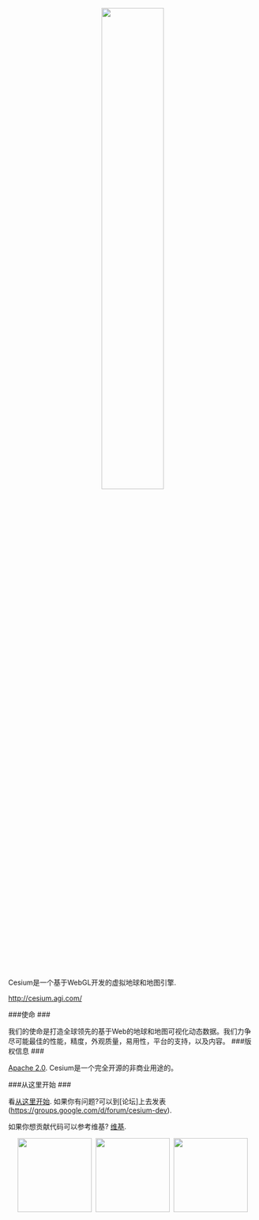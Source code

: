 <p align="center">
<img src="https://github.com/AnalyticalGraphicsInc/cesium/wiki/logos/Cesium_Logo_Color.jpg" width="50%" />
</p>

Cesium是一个基于WebGL开发的虚拟地球和地图引擎.

http://cesium.agi.com/

###使命 ###

我们的使命是打造全球领先的基于Web的地球和地图可视化动态数据。我们力争尽可能最佳的性能，精度，外观质量，易用性，平台的支持，以及内容。
###版权信息 ###

[Apache 2.0](http://www.apache.org/licenses/LICENSE-2.0.html).  Cesium是一个完全开源的非商业用途的。

###从这里开始 ###

看[从这里开始](http://cesium.agi.com/2013/04/12/Cesium-up-and-running/).  如果你有问题?可以到[论坛]上去发表(https://groups.google.com/d/forum/cesium-dev).

如果你想贡献代码可以参考维基? [维基](https://github.com/AnalyticalGraphicsInc/cesium/wiki).

<p align="center">
<img src="http://cesium.agi.com/images/OneApiThreeViews.png" height="150" />&nbsp;
<img src="http://cesium.agi.com/images/KoreaLaunch.png" height="150" />&nbsp;
<img src="http://cesium.agi.com/images/Terrain.png" height="150" />
</p>

